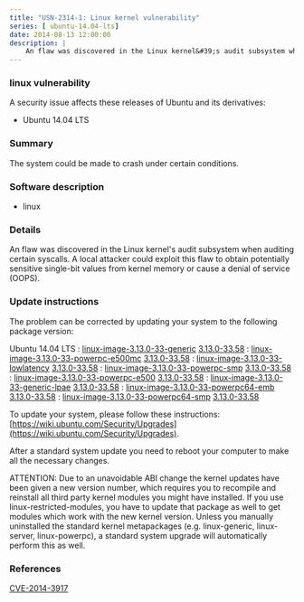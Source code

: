```yaml
---
title: "USN-2314-1: Linux kernel vulnerability"
series: [ ubuntu-14.04-lts]
date: 2014-08-13 12:00:00
description: |
    An flaw was discovered in the Linux kernel&#39;s audit subsystem when auditing certain syscalls. A local attacker could exploit this flaw to obtain potentially sensitive single-bit values from kernel memory or cause a denial of service (OOPS). 
--- 
```

 
### linux vulnerability

A security issue affects these releases of Ubuntu and its derivatives:

* Ubuntu 14.04 LTS

### Summary

The system could be made to crash under certain conditions. 

### Software description

* linux 

### Details

An flaw was discovered in the Linux kernel&#39;s audit subsystem when auditing certain syscalls. A local attacker could exploit this flaw to obtain potentially sensitive single-bit values from kernel memory or cause a denial of service (OOPS). 

### Update instructions

The problem can be corrected by updating your system to the following package version:

Ubuntu 14.04 LTS
 : [linux-image-3.13.0-33-generic](https://launchpad.net/ubuntu/+source/linux) <span> [3.13.0-33.58](https://launchpad.net/ubuntu/+source/linux/3.13.0-33.58) </span> 
 : [linux-image-3.13.0-33-powerpc-e500mc](https://launchpad.net/ubuntu/+source/linux) <span> [3.13.0-33.58](https://launchpad.net/ubuntu/+source/linux/3.13.0-33.58) </span> 
 : [linux-image-3.13.0-33-lowlatency](https://launchpad.net/ubuntu/+source/linux) <span> [3.13.0-33.58](https://launchpad.net/ubuntu/+source/linux/3.13.0-33.58) </span> 
 : [linux-image-3.13.0-33-powerpc-smp](https://launchpad.net/ubuntu/+source/linux) <span> [3.13.0-33.58](https://launchpad.net/ubuntu/+source/linux/3.13.0-33.58) </span> 
 : [linux-image-3.13.0-33-powerpc-e500](https://launchpad.net/ubuntu/+source/linux) <span> [3.13.0-33.58](https://launchpad.net/ubuntu/+source/linux/3.13.0-33.58) </span> 
 : [linux-image-3.13.0-33-generic-lpae](https://launchpad.net/ubuntu/+source/linux) <span> [3.13.0-33.58](https://launchpad.net/ubuntu/+source/linux/3.13.0-33.58) </span> 
 : [linux-image-3.13.0-33-powerpc64-emb](https://launchpad.net/ubuntu/+source/linux) <span> [3.13.0-33.58](https://launchpad.net/ubuntu/+source/linux/3.13.0-33.58) </span> 
 : [linux-image-3.13.0-33-powerpc64-smp](https://launchpad.net/ubuntu/+source/linux) <span> [3.13.0-33.58](https://launchpad.net/ubuntu/+source/linux/3.13.0-33.58) </span> 

To update your system, please follow these instructions: [https://wiki.ubuntu.com/Security/Upgrades](https://wiki.ubuntu.com/Security/Upgrades).

After a standard system update you need to reboot your computer to make all the necessary changes.

ATTENTION: Due to an unavoidable ABI change the kernel updates have been given a new version number, which requires you to recompile and reinstall all third party kernel modules you might have installed. If you use linux-restricted-modules, you have to update that package as well to get modules which work with the new kernel version. Unless you manually uninstalled the standard kernel metapackages (e.g. linux-generic, linux-server, linux-powerpc), a standard system upgrade will automatically perform this as well. 

### References

 [CVE-2014-3917](http://people.ubuntu.com/~ubuntu-security/cve/CVE-2014-3917)
 
